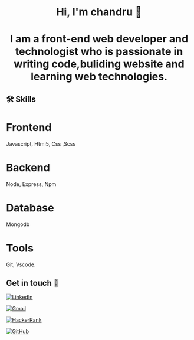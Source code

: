 




<h1 align="center">Hi, I'm chandru 👋</h1>
  


<h1 align="center">I am a front-end web developer and technologist who is passionate in writing code,buliding website and learning web technologies.</h1>

  


  

## 🛠 Skills

<h1>Frontend</h1>  Javascript, Html5, Css ,Scss

<h1>Backend</h1> Node, Express, Npm
  
  <h1>Database</h1> Mongodb
 
  <h1>Tools</h1>Git, Vscode.

  

## Get in touch 🙂

<a href="https://www.linkedin.com/in/chandru-Bose" target="_blank"><img alt="LinkedIn" src="https://img.shields.io/badge/linkedin-%230077B5.svg?style=for-the-badge&logo=linkedin&logoColor=white"/></a>

<a href="mailto:chandru03012@gmail.com" target="_blank" ><img alt="Gmail" src="https://img.shields.io/badge/Gmail-D14836?style=for-the-badge&logo=gmail&logoColor=white" /></a>

<a href="https://www.hackerrank.com/chandru_032001" target="_blank"><img alt="HackerRank" src="https://img.shields.io/badge/-Hackerrank-2EC866?style=for-the-badge&logo=HackerRank&logoColor=white"/></a>

<a href="https://github.com/B-chandru/" target="_blank"><img alt="GitHub" src="https://img.shields.io/badge/github-%23121011.svg?style=for-the-badge&logo=github&logoColor=white"/></a>


  



